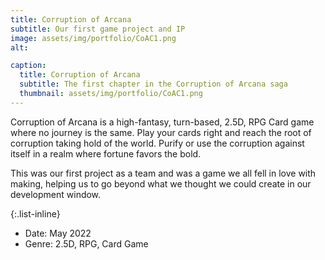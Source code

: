 ```yaml
---
title: Corruption of Arcana
subtitle: Our first game project and IP
image: assets/img/portfolio/CoAC1.png
alt: 

caption:
  title: Corruption of Arcana
  subtitle: The first chapter in the Corruption of Arcana saga
  thumbnail: assets/img/portfolio/CoAC1.png
---
```

Corruption of Arcana is a high-fantasy, turn-based, 2.5D, RPG Card game where no journey is the same.
Play your cards right and reach the root of corruption taking hold of the world. Purify or use the corruption against itself in a realm where fortune favors the bold.

This was our first project as a team and was a game we all fell in love with making, helping us to go beyond what we thought we could create in our development window.

{:.list-inline}
- Date: May 2022
- Genre: 2.5D, RPG, Card Game

